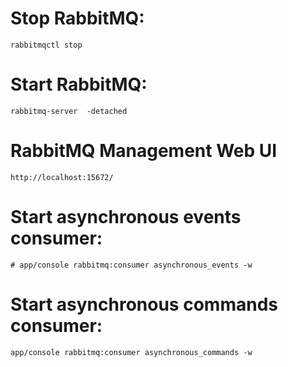# Stop RabbitMQ:

    rabbitmqctl stop

# Start RabbitMQ:

    rabbitmq-server  -detached

# RabbitMQ Management Web UI

    http://localhost:15672/

# Start asynchronous events consumer:

    # app/console rabbitmq:consumer asynchronous_events -w

# Start asynchronous commands consumer:

    app/console rabbitmq:consumer asynchronous_commands -w
